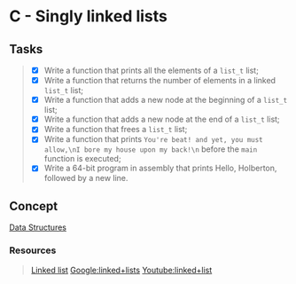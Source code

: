# C - Singly linked lists

## Tasks

> - [x] Write a function that prints all the elements of a `list_t` list;
> - [x] Write a function that returns the number of elements in a linked `list_t` list;
> - [x] Write a function that adds a new node at the beginning of a `list_t` list;
> - [x] Write a function that adds a new node at the end of a `list_t` list;
> - [x] Write a function that frees a `list_t` list;
> - [x] Write a function that prints `You're beat! and yet, you must allow,\nI bore my house upon my back!\n` before the `main` function is executed;
> - [x] Write a 64-bit program in assembly that prints Hello, Holberton, followed by a new line.

## Concept
[Data Structures](https://alx-intranet.hbtn.io/concepts/120)

### Resources

> [Linked list](https://www.youtube.com/watch?v=udapt4FGY20&feature=youtu.be&t=2m10s)
> [Google:linked+lists](https://www.google.com/search?q=linked+lists&sxsrf=ALiCzsYxnRlz_sCFPP0i6nzIsnVvuFhr4Q%3A1666280918061&source=hp&ei=1m1RY9012MaXBKfipqgI&iflsig=AJiK0e8AAAAAY1F75l3jSNs5qGEvIHenyICilJEjSl3n&ved=0ahUKEwjd-NqRlO_6AhVY44UKHSexCYUQ4dUDCAg&uact=5&oq=linked+lists&gs_lcp=Cgdnd3Mtd2l6EAMyCwgAELEDEIMBEJECMgUIABCABDIHCAAQgAQQCjIHCAAQgAQQCjIHCAAQgAQQCjIHCAAQgAQQCjIHCAAQgAQQCjIHCAAQgAQQCjIHCAAQgAQQCjIHCAAQgAQQCjoECCMQJzoFCAAQkQI6CAguEIAEELEDOggILhCxAxCDAToOCC4QgAQQsQMQxwEQ0QM6CwguEIAEELEDEIMBOgsIABCABBCxAxCDAToICAAQgAQQsQM6CwgAEIAEELEDEMkDOg0ILhCABBDHARDRAxAKUABY-yFg-ipoAHAAeACAAeEFiAGfM5IBBzQtNS42LjGYAQCgAQE&sclient=gws-wiz)
> [Youtube:linked+list](https://www.youtube.com/results?search_query=linked+lists)
